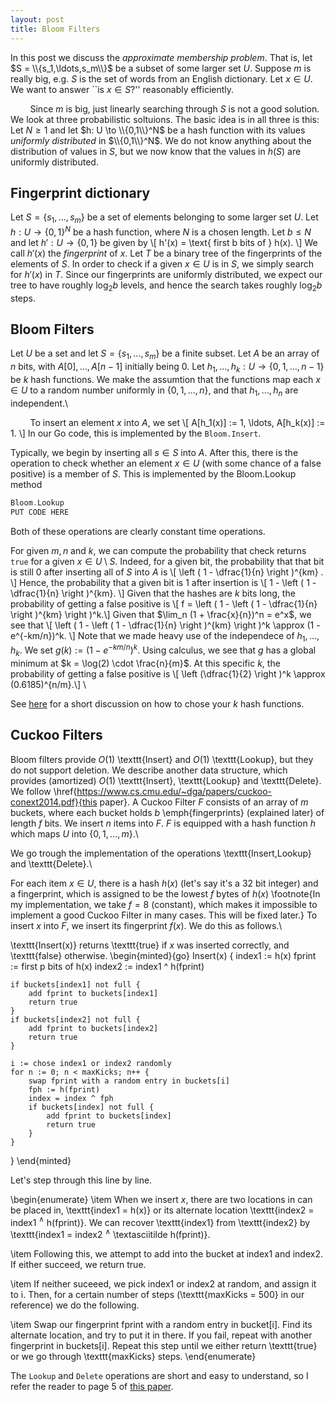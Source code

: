 ```yaml
---
layout: post
title: Bloom Filters
---
```


In this post we discuss the *approximate membership problem*. That is, let $S = \\{s_1,\ldots,s_m\\}$ be a subset of some larger set $U$. Suppose
$m$ is really big, e.g. $S$ is the set of words from an English dictionary. Let $x \in U$.
We want to answer ``is $x \in S$?'' reasonably efficiently.

&nbsp; &nbsp; &nbsp; &nbsp; Since $m$ is big, just linearly searching through $S$ is not a good solution. We look
at three probabilistic soltuions. The basic idea is in all three is this: Let $N \geq 1$ and let $h: U \to \\{0,1\\}^N$
be a hash function with its values *uniformly distributed* in $\\{0,1\\}^N$. We do not know anything
about the distribution of values in $S$, but we now know that the values in $h(S)$ are uniformly distributed.


## Fingerprint dictionary

Let $S=\{s_1,\ldots,s_m\}$
be a set of elements belonging to some larger set $U$. Let $h: U \to \{0,1\}^N$
be a hash function, where $N$ is a chosen length. Let $b \leq N$ and let
$h': U \to \{0,1\}$ be given by \\[ h'(x) = \text{ first b bits of } h(x). \\]
We call $h'(x)$ the *fingerprint* of $x$. Let $T$ be a binary tree of the fingerprints
of the elements of $S$. In order to check if a given $x \in U$ is in $S$, we simply
search for $h'(x)$ in $T$. Since our fingerprints are uniformly distributed, we
expect our tree to have roughly $\log_2 b$ levels, and hence the search takes
roughly $\log_2 b$ steps.

## Bloom Filters

Let $U$ be a set and let $S = \{s_1,\ldots,s_m\}$ be a finite subset.
Let $A$ be an array of $n$ bits, with $A[0],\ldots,A[n-1]$ initially
being $0$. Let $h_1,\ldots,h_k : U \to \{0,1,\ldots,n-1\}$ be $k$
hash functions. We make the assumtion that the functions map
each $x \in U$ to a random number uniformly in $\{0,1,\ldots,n\}$,
and that $h_1,\ldots,h_n$ are independent.\\

&nbsp; &nbsp; &nbsp; &nbsp; To insert an element $x$ into $A$, we set
\\[ A[h_1(x)] := 1, \ldots, A[h_k(x)] := 1. \\]
In our Go code, this is implemented by the `Bloom.Insert`. 

Typically, we begin by
inserting all $s \in S$ into $A$. After this,
there is the operation to check whether an element $x \in U$ (with some chance
of a false positive) is a member of $S$. This is implemented by the Bloom.Lookup
method
```go
Bloom.Lookup
PUT CODE HERE
```

Both of these operations
are clearly constant time operations.

For given $m,n$ and $k$, we can compute the probability that
check returns ```true```  for a given $x \in U \setminus S$.
Indeed, for a given bit, the probability that that bit is still $0$
after inserting all of $S$ into $A$ is \\[ \left ( 1 - \dfrac{1}{n} \right )^{km} . \\]
Hence, the probability that a given bit is $1$ after insertion is
\\[ 1 - \left ( 1 - \dfrac{1}{n} \right )^{km}. \\] Given that the hashes
are $k$ bits long, the probability of getting a false positive
is \\[ f =  \left ( 1 - \left ( 1 - \dfrac{1}{n} \right )^{km} \right )^k.\\]
Given that $\lim_n (1 + \frac{x}{n})^n = e^x$, we see that
\\[ \left ( 1 - \left ( 1 - \dfrac{1}{n} \right )^{km} \right )^k
\approx (1 - e^{-km/n})^k. \\] Note that we made heavy use
of the independece of $h_1,\ldots,h_k$. We set
$g(k) := (1 - e^{-km/n})^k$. Using calculus, we see that
$g$ has a global minimum at $k = \log(2) \cdot \frac{n}{m}$. At
this specific $k$, the probability of getting a false positive
is \\[ \left (\dfrac{1}{2} \right )^k \approx (0.6185)^{n/m}.\\] \\

See [here](http://0pointer.net/blog/projects/bloom.html) for a short discussion
on how to chose your $k$ hash functions.

## Cuckoo Filters

Bloom filters provide $O(1)$ \texttt{Insert} and $O(1)$ \texttt{Lookup}, but they
do not support deletion. We describe another data structure, which provides
(amortized) $O(1)$ \texttt{Insert}, \texttt{Lookup} and \texttt{Delete}. We
follow \href{https://www.cs.cmu.edu/~dga/papers/cuckoo-conext2014.pdf}{this paper}.
A Cuckoo Filter $F$ consists of an array of $m$ buckets, where each bucket holds
$b$ \emph{fingerprints} (explained later) of length $f$ bits. We insert $n$ items into $F$.
$F$ is equipped with a hash function $h$ which maps $U$ into $\{0,1,\ldots,m\}$.\\

We go trough the implementation of the operations \texttt{Insert,Lookup} and \texttt{Delete}.\\

For each item $x \in U$, there is a hash $h(x)$ (let's say it's a 32 bit integer)
and a fingerprint, which is assigned to be the lowest $f$ bytes of $h(x)$ \footnote{In my
implementation, we take $f=8$ (constant), which makes it impossible to implement a good
Cuckoo Filter in many cases. This will be fixed later.} To insert $x$ into $F$, we insert
its fingerprint $f(x)$. We do this as follows.\\

\texttt{Insert(x)} returns \texttt{true} if $x$ was inserted correctly, and \texttt{false}
otherwise.
\begin{minted}{go}
Insert(x) {
	index1 := h(x)
	fprint := first p bits of h(x)
	index2 := index1 ^ h(fprint)

	if buckets[index1] not full {
		add fprint to buckets[index1]
		return true
	}
	if buckets[index2] not full {
		add fprint to buckets[index2]
		return true
	}

	i := chose index1 or index2 randomly
	for n := 0; n < maxKicks; n++ {
		swap fprint with a random entry in buckets[i]
		fph := h(fprint)
		index = index ^ fph
		if buckets[index] not full {
			add fprint to buckets[index]
			return true
		}
	}
}
\end{minted}

Let's step through this line by line.

\begin{enumerate}
\item When we insert $x$, there are two locations in can be
placed in, \texttt{index1 = h(x)} or its alternate location
\texttt{index2 = index1 $^\wedge$ h(fprint)}. We can recover \texttt{index1} from
\texttt{index2} by \texttt{index1 = index2 $^\wedge$ \textasciitilde h(fprint)}.

\item Following this, we attempt to add into the bucket at index1 and index2. If either
succeed, we return true.

\item If neither suceeed, we pick index1 or index2 at random, and assign it to
i. Then, for a certain number of steps (\texttt{maxKicks = 500} in our reference)
we do the following.

\item Swap our fingerprint fprint with a random entry in bucket[i]. Find
its alternate location, and try to put it in there. If you fail, repeat with another
fingerprint in buckets[i]. Repeat this step until we either return \texttt{true}
or we go through \texttt{maxKicks} steps.
\end{enumerate}

The ```Lookup``` and ```Delete``` operations are short and easy to understand, so
I refer the reader to page 5 of [this paper](https://www.cs.cmu.edu/~dga/papers/cuckoo-conext2014.pdf).
